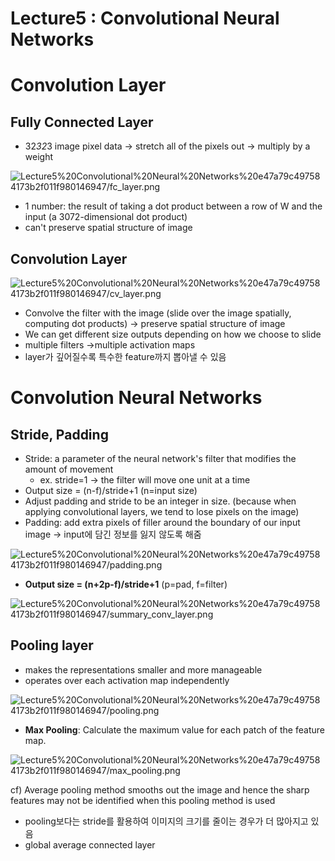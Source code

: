# Lecture5 : Convolutional Neural Networks

# Convolution Layer

## Fully Connected Layer

- 32*32*3 image pixel data → stretch all of the pixels out → multiply by a weight

![Lecture5%20Convolutional%20Neural%20Networks%20e47a79c497584173b2f011f980146947/fc_layer.png](Lecture5%20Convolutional%20Neural%20Networks%20e47a79c497584173b2f011f980146947/fc_layer.png)

- 1 number: the result of taking a dot product between a row of W and the input (a 3072-dimensional dot product)
- can't preserve spatial structure of image

## Convolution Layer

![Lecture5%20Convolutional%20Neural%20Networks%20e47a79c497584173b2f011f980146947/cv_layer.png](Lecture5%20Convolutional%20Neural%20Networks%20e47a79c497584173b2f011f980146947/cv_layer.png)

- Convolve the filter with the image (slide over the image spatially, computing dot products) → preserve spatial structure of image
- We can get different size outputs depending on how we choose to slide
- multiple filters →multiple activation maps
- layer가 깊어질수록 특수한 feature까지 뽑아낼 수 있음

# Convolution Neural Networks

## Stride, Padding

- Stride: a parameter of the neural network's filter that modifies the amount of movement
    - ex. stride=1 → the filter will move one unit at a time
- Output size = (n-f)/stride+1 (n=input size)
- Adjust padding and stride to be an integer in size. (because when applying convolutional layers, we tend to lose pixels on the image)
- Padding: add extra pixels of filler around the boundary of our input image → input에 담긴 정보를 잃지 않도록 해줌

![Lecture5%20Convolutional%20Neural%20Networks%20e47a79c497584173b2f011f980146947/padding.png](Lecture5%20Convolutional%20Neural%20Networks%20e47a79c497584173b2f011f980146947/padding.png)

- **Output size = (n+2p-f)/stride+1** (p=pad, f=filter)

![Lecture5%20Convolutional%20Neural%20Networks%20e47a79c497584173b2f011f980146947/summary_conv_layer.png](Lecture5%20Convolutional%20Neural%20Networks%20e47a79c497584173b2f011f980146947/summary_conv_layer.png)

## Pooling layer

- makes the representations smaller and more manageable
- operates over each activation map independently

![Lecture5%20Convolutional%20Neural%20Networks%20e47a79c497584173b2f011f980146947/pooling.png](Lecture5%20Convolutional%20Neural%20Networks%20e47a79c497584173b2f011f980146947/pooling.png)

- **Max Pooling**: Calculate the maximum value for each patch of the feature map.

![Lecture5%20Convolutional%20Neural%20Networks%20e47a79c497584173b2f011f980146947/max_pooling.png](Lecture5%20Convolutional%20Neural%20Networks%20e47a79c497584173b2f011f980146947/max_pooling.png)

cf) Average pooling method smooths out the image and hence the sharp features may not be identified when this pooling method is used

- pooling보다는 stride를 활용하여 이미지의 크기를 줄이는 경우가 더 많아지고 있음
- global average connected layer